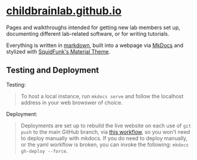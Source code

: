 # [childbrainlab.github.io](childbrainlab.github.io)

Pages and walkthroughs intended for getting new lab members set up, documenting different lab-related software, or for writing tutorials.

Everything is written in [markdown](https://www.markdownguide.org/basic-syntax/), built into a webpage via [MkDocs](https://www.mkdocs.org/) and stylized with [SquidFunk's Material Theme](https://squidfunk.github.io/mkdocs-material/).

## Testing and Deployment
Testing:
> To host a local instance, run `mkdocs serve` and follow the localhost address in your web browswer of choice. 

Deployment:
> Deployments are set up to rebuild the live website on each use of `git push` to the main GitHub branch, via [this workflow](workflows/ci.yml), so you won't need to deploy manually with mkdocs. 
> If you do need to deploy manually, or the yaml workflow is broken, you can invoke the following: `mkdocs gh-deploy --force`. 
